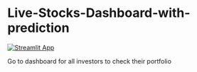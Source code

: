 # Live-Stocks-Dashboard-with-prediction
[![Streamlit App](https://static.streamlit.io/badges/streamlit_badge_black_white.svg)](https://share.streamlit.io/yourusername/repo-name/main/app.py)


Go to dashboard for all investors to check their portfolio
